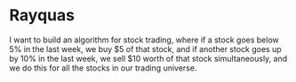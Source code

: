 # Rayquas
I want to build an algorithm for stock trading, where if a stock goes below 5% in the last week, we buy $5 of that stock, and if another stock goes up by 10% in the last week, we sell $10 worth of that stock simultaneously, and we do this for all the stocks in our trading universe.
